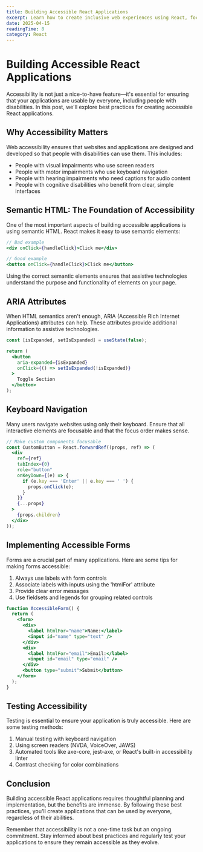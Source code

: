 ```yaml
---
title: Building Accessible React Applications
excerpt: Learn how to create inclusive web experiences using React, focusing on semantic HTML, ARIA, and keyboard navigation.
date: 2025-04-15
readingTime: 8
category: React
---
```


# Building Accessible React Applications

Accessibility is not just a nice-to-have feature—it's essential for ensuring that your applications are usable by everyone, including people with disabilities. In this post, we'll explore best practices for creating accessible React applications.

## Why Accessibility Matters

Web accessibility ensures that websites and applications are designed and developed so that people with disabilities can use them. This includes:

- People with visual impairments who use screen readers
- People with motor impairments who use keyboard navigation
- People with hearing impairments who need captions for audio content
- People with cognitive disabilities who benefit from clear, simple interfaces

## Semantic HTML: The Foundation of Accessibility

One of the most important aspects of building accessible applications is using semantic HTML. React makes it easy to use semantic elements:

```jsx
// Bad example
<div onClick={handleClick}>Click me</div>

// Good example
<button onClick={handleClick}>Click me</button>
```

Using the correct semantic elements ensures that assistive technologies understand the purpose and functionality of elements on your page.

## ARIA Attributes

When HTML semantics aren't enough, ARIA (Accessible Rich Internet Applications) attributes can help. These attributes provide additional information to assistive technologies.

```jsx
const [isExpanded, setIsExpanded] = useState(false);

return (
  <button
    aria-expanded={isExpanded}
    onClick={() => setIsExpanded(!isExpanded)}
  >
    Toggle Section
  </button>
);
```

## Keyboard Navigation

Many users navigate websites using only their keyboard. Ensure that all interactive elements are focusable and that the focus order makes sense.

```jsx
// Make custom components focusable
const CustomButton = React.forwardRef((props, ref) => (
  <div
    ref={ref}
    tabIndex={0}
    role="button"
    onKeyDown={(e) => {
      if (e.key === 'Enter' || e.key === ' ') {
        props.onClick(e);
      }
    }}
    {...props}
  >
    {props.children}
  </div>
));
```

## Implementing Accessible Forms

Forms are a crucial part of many applications. Here are some tips for making forms accessible:

1. Always use labels with form controls
2. Associate labels with inputs using the 'htmlFor' attribute
3. Provide clear error messages
4. Use fieldsets and legends for grouping related controls

```jsx
function AccessibleForm() {
  return (
    <form>
      <div>
        <label htmlFor="name">Name:</label>
        <input id="name" type="text" />
      </div>
      <div>
        <label htmlFor="email">Email:</label>
        <input id="email" type="email" />
      </div>
      <button type="submit">Submit</button>
    </form>
  );
}
```

## Testing Accessibility

Testing is essential to ensure your application is truly accessible. Here are some testing methods:

1. Manual testing with keyboard navigation
2. Using screen readers (NVDA, VoiceOver, JAWS)
3. Automated tools like axe-core, jest-axe, or React's built-in accessibility linter
4. Contrast checking for color combinations

## Conclusion

Building accessible React applications requires thoughtful planning and implementation, but the benefits are immense. By following these best practices, you'll create applications that can be used by everyone, regardless of their abilities.

Remember that accessibility is not a one-time task but an ongoing commitment. Stay informed about best practices and regularly test your applications to ensure they remain accessible as they evolve.